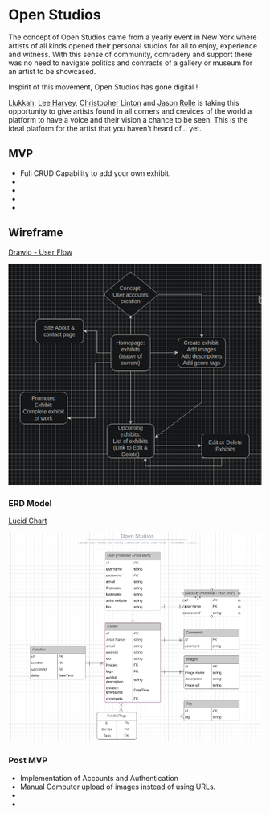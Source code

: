 # Open Studios

The concept of Open Studios came from a yearly event in New York where artists of all kinds opened their personal studios for all to enjoy, experience and witness. With this sense of community, comradery and support there was no need to navigate politics and contracts of a gallery or museum for an artist to be showcased.

Inspirit of this movement, Open Studios has gone digital !

[Llukkah](https://www.github.com/llukkah), [Lee Harvey](https://github.com/VirtDev337), [Christopher Linton](https://github.com/Kwyjib0) and [Jason Rolle](https://github.com/JasonRolle1990) is taking this opportunity to give artists found in all corners and crevices of the world a platform to have a voice and their vision a chance to be seen. This is the ideal platform for the artist that you haven't heard of... yet.

## MVP

- Full CRUD Capability to add your own exhibit.
-
-
-
-

## Wireframe

[Drawio - User Flow](https://app.diagrams.net/#Hllukkah%2Fopen-studios%2Flh-setup%2Ffinal-project.drawio)

<img src="Site-Flow.png"/>
<h3> ERD Model </h3>

[Lucid Chart](https://lucid.app/lucidchart/4ed7d47e-ad4a-411d-b2e4-89fc68d5c535/edit?viewport_loc=304%2C109%2C1772%2C974%2C0_0&invitationId=inv_75523d29-9bf8-4ac4-b194-262426e46076)

<img src="ERD-Flow.png"/>
<h3> Post MVP </h3>

- Implementation of Accounts and Authentication
- Manual Computer upload of images instead of using URLs.
-
-
